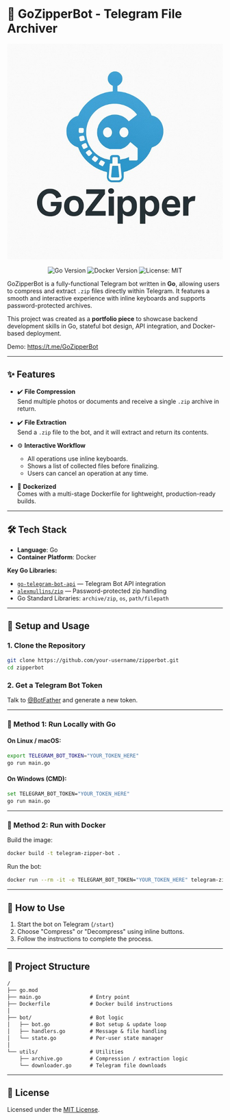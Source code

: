 # 🤖 GoZipperBot - Telegram File Archiver
![img.png](img.png)
<p align="center">
  <img src="https://img.shields.io/badge/Go-1.23+-00ADD8.svg?style=for-the-badge&logo=go" alt="Go Version">
  <img src="https://img.shields.io/badge/Docker-20.10+-2496ED.svg?style=for-the-badge&logo=docker" alt="Docker Version">
  <img src="https://img.shields.io/badge/License-MIT-yellow.svg?style=for-the-badge" alt="License: MIT">
</p>

GoZipperBot is a fully-functional Telegram bot written in **Go**, allowing users to compress and extract `.zip` files directly within Telegram. It features a smooth and interactive experience with inline keyboards and supports password-protected archives.

This project was created as a **portfolio piece** to showcase backend development skills in Go, stateful bot design, API integration, and Docker-based deployment.

Demo: https://t.me/GoZipperBot

---

## ✨ Features

- ✔️ **File Compression**  
  Send multiple photos or documents and receive a single `.zip` archive in return.

- ✔️ **File Extraction**  
  Send a `.zip` file to the bot, and it will extract and return its contents.

- ⚙️ **Interactive Workflow**
    - All operations use inline keyboards.
    - Shows a list of collected files before finalizing.
    - Users can cancel an operation at any time.

- 🚀 **Dockerized**  
  Comes with a multi-stage Dockerfile for lightweight, production-ready builds.

---

## 🛠️ Tech Stack

- **Language**: Go
- **Container Platform**: Docker

**Key Go Libraries:**

- [`go-telegram-bot-api`](https://github.com/go-telegram-bot-api/telegram-bot-api) — Telegram Bot API integration
- [`alexmullins/zip`](https://github.com/alexmullins/zip) — Password-protected zip handling
- Go Standard Libraries: `archive/zip`, `os`, `path/filepath`

---

## 🚀 Setup and Usage

### 1. Clone the Repository

```bash
git clone https://github.com/your-username/zipperbot.git
cd zipperbot
```

### 2. Get a Telegram Bot Token
Talk to [@BotFather](https://t.me/BotFather) and generate a new token.

---

### 🧪 Method 1: Run Locally with Go

#### On Linux / macOS:

```bash
export TELEGRAM_BOT_TOKEN="YOUR_TOKEN_HERE"
go run main.go
```

#### On Windows (CMD):

```bash
set TELEGRAM_BOT_TOKEN="YOUR_TOKEN_HERE"
go run main.go
```

---

### 🐳 Method 2: Run with Docker

Build the image:

```bash
docker build -t telegram-zipper-bot .
```

Run the bot:

```bash
docker run --rm -it -e TELEGRAM_BOT_TOKEN="YOUR_TOKEN_HERE" telegram-zipper-bot
```

---

## 🤖 How to Use

1. Start the bot on Telegram (`/start`)
2. Choose "Compress" or "Decompress" using inline buttons.
3. Follow the instructions to complete the process.

---

## 📁 Project Structure

```
/
├── go.mod
├── main.go                # Entry point
├── Dockerfile             # Docker build instructions
│
├── bot/                   # Bot logic
│   ├── bot.go             # Bot setup & update loop
│   ├── handlers.go        # Message & file handling
│   └── state.go           # Per-user state manager
│
└── utils/                 # Utilities
    ├── archive.go         # Compression / extraction logic
    └── downloader.go      # Telegram file downloads
```

---

## 📄 License

Licensed under the [MIT License](LICENSE).
